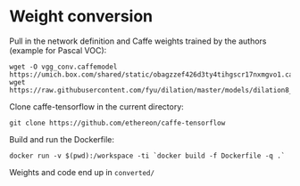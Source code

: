 # Weight conversion

Pull in the network definition and Caffe weights trained by the authors (example for Pascal VOC):

    wget -O vgg_conv.caffemodel https://umich.box.com/shared/static/obagzzef426d3ty4tihgscr17nxmgvo1.caffemodel
    wget https://raw.githubusercontent.com/fyu/dilation/master/models/dilation8_pascal_voc_deploy.prototxt

Clone caffe-tensorflow in the current directory:

    git clone https://github.com/ethereon/caffe-tensorflow

Build and run the Dockerfile:

    docker run -v $(pwd):/workspace -ti `docker build -f Dockerfile -q .`

Weights and code end up in `converted/`
